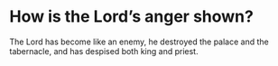 # How is the Lord’s anger shown?

The Lord has become like an enemy, he destroyed the palace and the tabernacle, and has despised both king and priest.
